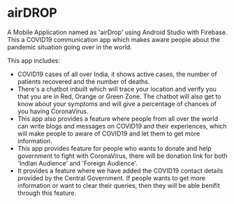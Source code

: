 # airDROP

A Mobile Application named as 'airDrop' using Android Studio with Firebase. This a COVID19 communication app which makes aware people about the pandemic situation going over in the world.

This app includes:

- COVID19 cases of all over India, it shows active cases, the number of patients recovered and the number of deaths.
- There's a chatbot inbuilt which will trace your location and verify you that you are in Red, Orange or Green Zone. The chatbot will also get to know about your symptoms and will give a percentage of chances of you having CoronaVirus.
- This app also provides a feature where people from all over the world can write blogs and messages on COVID19 and their experiences, which will make people to aware of COVID19 and let them to get more information.
- This app provides feature for people who wants to donate and help government to fight with CoronaVirus, there will be donation link for both 'Indian Audience' and 'Foreign Audience'.
- It provides a feature where we have added the COVID19 contact details provided by the Central Government. If people wants to get more information or want to clear their queries, then they will be able benifit through this feature.
